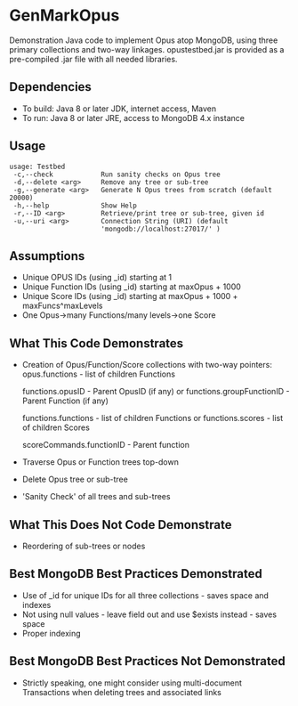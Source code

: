 # GenMarkOpus
Demonstration Java code to implement Opus atop MongoDB, using three primary collections and two-way linkages. opustestbed.jar is provided as a pre-compiled .jar file with all needed libraries.

## Dependencies
* To build: Java 8 or later JDK, internet access, Maven
* To run: Java 8 or later JRE, access to MongoDB 4.x instance

## Usage

```
usage: Testbed
 -c,--check            Run sanity checks on Opus tree
 -d,--delete <arg>     Remove any tree or sub-tree
 -g,--generate <arg>   Generate N Opus trees from scratch (default 20000)
 -h,--help             Show Help
 -r,--ID <arg>         Retrieve/print tree or sub-tree, given id
 -u,--uri <arg>        Connection String (URI) (default
                       'mongodb://localhost:27017/' )
```

## Assumptions
* Unique OPUS IDs (using _id) starting at 1
* Unique Function IDs (using _id) starting at maxOpus + 1000
* Unique Score IDs (using _id) starting at maxOpus + 1000 + maxFuncs^maxLevels
* One Opus->many Functions/many levels->one Score

## What This Code Demonstrates
* Creation of Opus/Function/Score collections with two-way pointers:
  opus.functions - list of children Functions

  functions.opusID - Parent OpusID (if any)
             or
  functions.groupFunctionID - Parent Function (if any)

  functions.functions - list of children Functions
             or
  functions.scores - list of children Scores

  scoreCommands.functionID - Parent function
* Traverse Opus or Function trees top-down
* Delete Opus tree or sub-tree
* 'Sanity Check' of all trees and sub-trees

## What This Does Not Code Demonstrate
* Reordering of sub-trees or nodes

## Best MongoDB Best Practices Demonstrated
* Use of _id for unique IDs for all three collections - saves space and indexes
* Not using null values - leave field out and use $exists instead - saves space
* Proper indexing

## Best MongoDB Best Practices Not Demonstrated
* Strictly speaking, one might consider using multi-document Transactions when deleting trees and associated links
